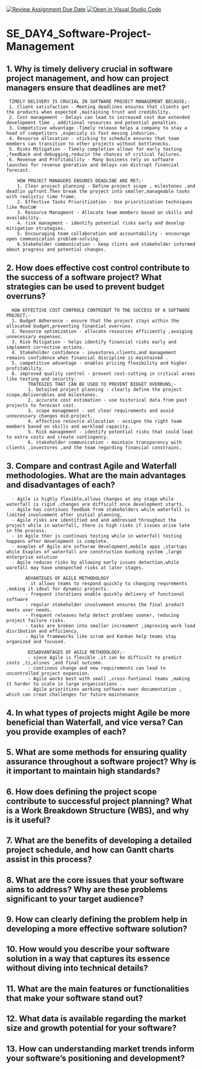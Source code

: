 [![Review Assignment Due Date](https://classroom.github.com/assets/deadline-readme-button-22041afd0340ce965d47ae6ef1cefeee28c7c493a6346c4f15d667ab976d596c.svg)](https://classroom.github.com/a/9pw6JKcu)
[![Open in Visual Studio Code](https://classroom.github.com/assets/open-in-vscode-2e0aaae1b6195c2367325f4f02e2d04e9abb55f0b24a779b69b11b9e10269abc.svg)](https://classroom.github.com/online_ide?assignment_repo_id=18595589&assignment_repo_type=AssignmentRepo)
# SE_DAY4_Software-Project-Management
## 1. Why is timely delivery crucial in software project management, and how can project managers ensure that deadlines are met?
     TIMELY DELIVERY IS CRUCIAL IN SOFTWARE PROJECT MANAGEMENT BECAUSE;-
     1. Client satisfaction - Meeting deadlines ensures that clients get the products when expected ,maitaining trust and credibility.
     2. Cost management - Delays can lead to increased cost due extended development time , additional resources and potential penalties.
     3. Competitive advantage -Timely release helps a company to stay a head of competitors ,especialy in fast moving indusries.
     4. Resourse allocation - sticking to schedule ensures that team members can transition to other projects without bottlenecks.
     5. Risks Mitigation - Timely completion allows for early testing ,feedback and debugging,reducin the chances of critical failures.
     6. Revenue and Profitability - Many business rely on software launches for revenue gneration and delays can distrupt financial forecast.

        HOW PROJECT MANAGERS ENSURES DEADLINE ARE MET;-
        1. Clear project planning - Define project scope , milestones ,and deadlin upfront.Then break the project into smaller,manageable tasks with realistic time frame.
        2. Effective Tasks Prioritization - Use prioritization techniques like MosCoW 
        3. Resource Managment - Allocate team members based on skills and availability.
        4. risk managment - identify potential risks early and develop mitigation strategies.
        5. Encouraging team collaboration and accountability - encourage open communication problem-solving.
        6.Stakeholder communication - keep clints and stakeholder informed about progress and potential changes.
## 2. How does effective cost control contribute to the success of a software project? What strategies can be used to prevent budget overruns?
      HOW EFFECTIVE COST CONTROLE CONTRIBUT TO THE SUCCESS OF A SOFTWARE PROJECT;-
      1. Budget Adherence - ensure that the project stays within the allocated budget,preventing finantial overruns.
      2. Resource optimization - allocate resources efficiently ,avoiging unnecessary expenses.
      3. Risk Mitigation - helps identify financial risks early and implement corrective actions.
      4. Stakeholder confidence - investores,clients,and management remains confidence when financial discipline is maintained .
      5. competitive advantage - enables pricing flexibility and higher profitability.
      6. improved quality control - prevent cost-cutting in critical areas like testing and security.
            TRATEGIES THAT CAN BE USED TO PREVENT BIDGET OVERRUNS;-
            1. Detailed project planning - clearly define the project scope,deliverables and milestones.
            2. accurate cost estimation - use historical data from past projects to forecast cost.
            3. scope management - set clear requirements and avoid unnecessary changes mid-project.
            4. effective resource allocation - assigne the right team members based on skills and workload capacity.
            5. Risk management - identify potential risks that could lead to extra costs and create contingency.
            6. stakeholder communication - maintain transparency with clients ,investores ,and the team regarding financial constrains.
## 3. Compare and contrast Agile and Waterfall methodologies. What are the main advantages and disadvantages of each?
      - Agile is highly flexible,allows changes at any stage while waterfall is rigid ,changes are difficult once development starts.
      - Agile has continuos feedbak from stakeholders while waterfall is limited involvement after initial planning,
      - Agile risks are identified and and addressed throughout the project while in waterfall, there is high risks if issues arise late in the process.
      - in Agile ther is continuos testing while in waterfall testing happens after development is complete.
      - exaples of Agile are softwrae development,mobile apps ,startups while Exaples of waterfall are construction bunking system ,large enterprise solution
      - Agile reduces risks by allowing early issues detection,while warefall may have unexpected risks at later stages.

           ADVANTEGES OF AGILE METHODOLOGY
           - it allows teams to respond quickly to changing requrements ,making it ideal for dynamic projects.
           - frequent iterations enable quickly delivery of functional software
           - regular stakeholder involvement ensures the final product meets user needs.
           - frequent releases help detect problems sooner, reducing project failure risks.
           - tasks are broken into smaller increament ,improving work load disribution and efficiency.
           - Agile frameworks like scrum and Kanban help teams stay organized and focused.

            DISADVANTAGES OF AGILE METHODOLOGY;-
            - since Agile is flexible ,it can be difficult to predict costs ,ti,elines ,and final outcome.
            - continous change and new requirements can lead to uncontrolled project expansion.
            - Agile works best with small ,cross-funtional teams ,making it harder to scale in large organisations .
            - Agile prioritizes working software over documentation , which can creat challenges for future maintenance






























## 4. In what types of projects might Agile be more beneficial than Waterfall, and vice versa? Can you provide examples of each?
## 5. What are some methods for ensuring quality assurance throughout a software project? Why is it important to maintain high standards?
## 6. How does defining the project scope contribute to successful project planning? What is a Work Breakdown Structure (WBS), and why is it useful?
## 7. What are the benefits of developing a detailed project schedule, and how can Gantt charts assist in this process?
## 8. What are the core issues that your software aims to address? Why are these problems significant to your target audience?
## 9. How can clearly defining the problem help in developing a more effective software solution?
## 10. How would you describe your software solution in a way that captures its essence without diving into technical details?
## 11. What are the main features or functionalities that make your software stand out?
## 12. What data is available regarding the market size and growth potential for your software?
## 13. How can understanding market trends inform your software’s positioning and development?
